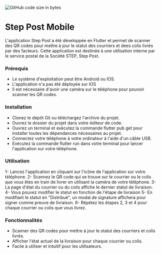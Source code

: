 ![GitHub code size in bytes](https://img.shields.io/github/languages/code-size/StudioFabrique/StepPostMobile)

# Step Post Mobile

L'application Step Post a été développée en Flutter et permet de scanner des QR codes pour mettre à jour le statut des courriers et dees colis livrés par des facteurs. Cette application est destinée à une utilisation interne par le service postal de la Société STEP, Step Post.

### Prérequis
- Le système d'exploitation peut être Android ou IOS.
- L'application n'a pas été déployée sur IOS
- Il est nécessaire d'avoir une caméra sur le téléphone pour pouvoir scanner les QR codes.

### Installation
- Clonez le dépôt Git ou téléchargez l'archive du projet.
- Ouvrez le dossier du projet dans votre éditeur de code.
- Ouvrez un terminal et exécutez la commande flutter pub get pour installer toutes les dépendances nécessaires au projet.
- Connectez votre téléphone à votre ordinateur à l'aide d'un câble USB.
- Exécutez la commande flutter run dans votre terminal pour lancer l'application sur votre téléphone.

### Utilisation
1- Lancez l'application en cliquant sur l'icône de l'application sur votre téléphone.
2- Scannez le QR code qui se trouve sur le courrier ou le colis que vous êtes en train de livrer en utilisant la caméra de votre téléphone.
3- La page d'état du courrier ou du colis affiche le dernier statut de livraison.
4- Vous pouvez modifier le statut en fonction de l'étape de livraison
5- En modifiant le statut en "Distribué", un modal de signature affichera pour signer comme preuve de livraison.
6- Répétez les étapes 2, 3 et 4 pour chaque courrier ou colis que vous livrez.

### Fonctionnalités
- Scanner des QR codes pour mettre à jour le statut des courriers et colis livrés.
- Afficher l'état actuel de la livraison pour chaque courrier ou colis.
- Facile à utiliser et intuitif pour les utilisateurs.

